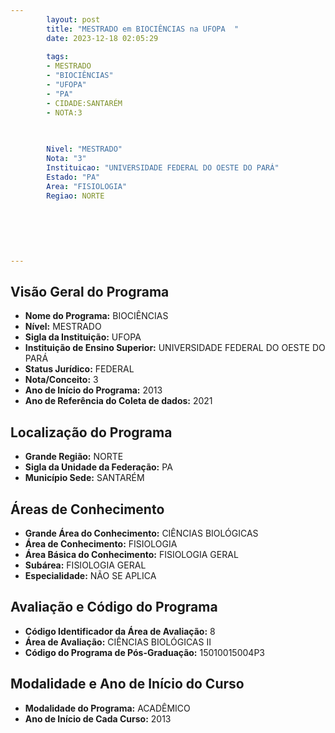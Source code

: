 ```yaml
---
        layout: post
        title: "MESTRADO em BIOCIÊNCIAS na UFOPA  "
        date: 2023-12-18 02:05:29
     
        tags:
        - MESTRADO
        - "BIOCIÊNCIAS"
        - "UFOPA"
        - "PA"
        - CIDADE:SANTARÉM
        - NOTA:3
        
       

        Nivel: "MESTRADO"
        Nota: "3"
        Instituicao: "UNIVERSIDADE FEDERAL DO OESTE DO PARÁ"
        Estado: "PA"
        Area: "FISIOLOGIA"
        Regiao: NORTE
        
        
        
        
        
        
---
```

## Visão Geral do Programa
- **Nome do Programa:** BIOCIÊNCIAS
- **Nível:** MESTRADO
- **Sigla da Instituição:** UFOPA
- **Instituição de Ensino Superior:** UNIVERSIDADE FEDERAL DO OESTE DO PARÁ
- **Status Jurídico:** FEDERAL
- **Nota/Conceito:** 3
- **Ano de Início do Programa:** 2013
- **Ano de Referência do Coleta de dados:** 2021

## Localização do Programa
- **Grande Região:** NORTE
- **Sigla da Unidade da Federação:** PA
- **Município Sede:** SANTARÉM

## Áreas de Conhecimento
- **Grande Área do Conhecimento:** CIÊNCIAS BIOLÓGICAS
- **Área de Conhecimento:** FISIOLOGIA
- **Área Básica do Conhecimento:** FISIOLOGIA GERAL
- **Subárea:** FISIOLOGIA GERAL
- **Especialidade:** NÃO SE APLICA

## Avaliação e Código do Programa
- **Código Identificador da Área de Avaliação:** 8
- **Área de Avaliação:** CIÊNCIAS BIOLÓGICAS II
- **Código do Programa de Pós-Graduação:** 15010015004P3


## Modalidade e Ano de Início do Curso
- **Modalidade do Programa:** ACADÊMICO
- **Ano de Início de Cada Curso:** 2013
